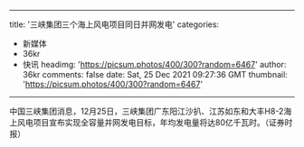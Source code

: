 
---
title: '三峡集团三个海上风电项目同日并网发电'
categories: 
 - 新媒体
 - 36kr
 - 快讯
headimg: 'https://picsum.photos/400/300?random=6467'
author: 36kr
comments: false
date: Sat, 25 Dec 2021 09:27:36 GMT
thumbnail: 'https://picsum.photos/400/300?random=6467'
---

<div>   
中国三峡集团消息，12月25日，三峡集团广东阳江沙扒、江苏如东和大丰H8-2海上风电项目宣布实现全容量并网发电目标，年均发电量将达80亿千瓦时。（证券时报）  
</div>
            